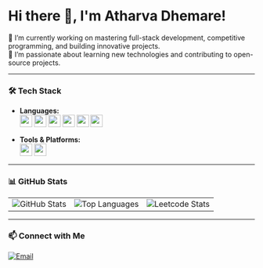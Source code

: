 # Hi there 👋, I'm Atharva Dhemare!

🔭 I’m currently working on mastering full-stack development, competitive programming, and building innovative projects. <br>
🌱 I’m passionate about learning new technologies and contributing to open-source projects.

---

### 🛠️ Tech Stack
- **Languages:**  
  <img src="https://img.shields.io/badge/-HTML5-E34F26?logo=html5&logoColor=white" height="25"> 
  <img src="https://img.shields.io/badge/-CSS3-1572B6?logo=css3&logoColor=white" height="25"> 
  <img src="https://img.shields.io/badge/-JavaScript-F7DF1E?logo=javascript&logoColor=black" height="25"> 
  <img src="https://img.shields.io/badge/-Python-3776AB?logo=python&logoColor=white" height="25"> 
  <img src="https://img.shields.io/badge/-C++-00599C?logo=c%2B%2B&logoColor=white" height="25"> 
  <img src="https://img.shields.io/badge/-Java-007396?logo=java&logoColor=white" height="25">

- **Tools & Platforms:**  
  <img src="https://img.shields.io/badge/-Visual%20Studio%20Code-007ACC?logo=visual-studio-code&logoColor=white" height="25"> 
  <img src="https://img.shields.io/badge/-PyCharm-000000?logo=pycharm&logoColor=white" height="25">

---

### 📊 GitHub Stats

<table>
  <tr>
    <td>
      <img src="https://github-readme-stats.vercel.app/api?username=AtharvaD1407&show_icons=true&theme=radical" alt="GitHub Stats" />
    </td>
    <td>
      <img src="https://github-readme-stats.vercel.app/api/top-langs/?username=AtharvaD1407&layout=compact&theme=radical" alt="Top Languages" />
    </td>
    <td>
      <img src="https://leetcode-stats-api.herokuapp.com/Atharva69" alt="Leetcode Stats" />
    </td>
  </tr>
</table>

---

### 📫 Connect with Me
[![Email](https://img.shields.io/badge/-atharvadhemare@gmail.com-D14836?logo=gmail&logoColor=white)](mailto:atharvadhemare@gmail.com)
